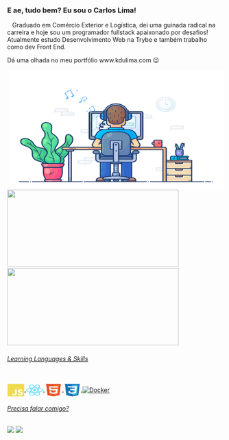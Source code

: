 ### E ae, tudo bem? Eu sou o Carlos Lima!

<div>
  <div>
    <p>
      &nbsp;&nbsp;&nbsp;Graduado em Comércio Exterior e Logística, dei uma guinada radical na carreira e hoje sou um programador fullstack apaixonado por desafios!
      Atualmente estudo Desenvolvimento Web na Trybe e também trabalho como dev Front End.
    </p>
    <p>Dá uma olhada no meu portfólio <span>www.kdulima.com</span> 😉</p>
    
  </div>
  <img align="right" alt="GIF" src="https://github.com/Kdulima/Kdulima/blob/main/people-dev.gif" width="500" height="280" style="max-width: 100%;">
</div>

<div>
  <a href="https://github.com/Kdulima">
  <img height="180em" width="400em" src="https://github-readme-stats.vercel.app/api?username=Kdulima&show_icons=true&theme=dark&include_all_commits=true&count_private=true"/><img height="180em" width="400em" src="https://github-readme-stats.vercel.app/api/top-langs/?username=Kdulima&layout=compact&langs_count=7&theme=dark"/>
</div>
  
###### Learning Languages & Skills
<div style="display: inline_block"><br>
  <img align="center" alt="Js" height="30" width="40" src="https://raw.githubusercontent.com/devicons/devicon/master/icons/javascript/javascript-plain.svg">
  <img align="center" alt="React" height="30" width="40" src="https://raw.githubusercontent.com/devicons/devicon/master/icons/react/react-original.svg">
  <img align="center" alt="HTML" height="30" width="40" src="https://raw.githubusercontent.com/devicons/devicon/master/icons/html5/html5-original.svg">
  <img align="center" alt="CSS" height="30" width="40" src="https://raw.githubusercontent.com/devicons/devicon/master/icons/css3/css3-original.svg">
  <img align="center" alt="Docker" height="30" width="40" src="https://cdn.jsdelivr.net/gh/devicons/devicon/icons/docker/docker-original-wordmark.svg">
</div>
  
  ###### Precisa falar comigo?     

<div> 
 
  <a href = "mailto:carlosedu151@gmail.com"><img src="https://img.shields.io/badge/-Gmail-%23333?style=for-the-badge&logo=gmail&logoColor=white" target="_blank"></a>
  <a href="https://www.linkedin.com/in/carloslima90" target="_blank"><img src="https://img.shields.io/badge/-LinkedIn-%230077B5?style=for-the-badge&logo=linkedin&logoColor=white" target="_blank"></a> 
 </div>
  


